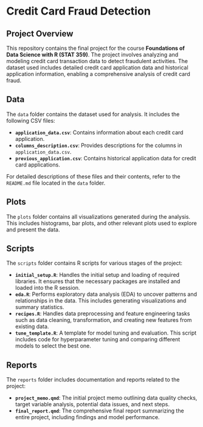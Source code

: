 # Credit Card Fraud Detection

## Project Overview

This repository contains the final project for the course **Foundations of Data Science with R (STAT 359)**. The project involves analyzing and modeling credit card transaction data to detect fraudulent activities. The dataset used includes detailed credit card application data and historical application information, enabling a comprehensive analysis of credit card fraud.

## Data

The `data` folder contains the dataset used for analysis. It includes the following CSV files:

- **`application_data.csv`**: Contains information about each credit card application.
- **`columns_description.csv`**: Provides descriptions for the columns in `application_data.csv`.
- **`previous_application.csv`**: Contains historical application data for credit card applications.

For detailed descriptions of these files and their contents, refer to the `README.md` file located in the `data` folder.

## Plots

The `plots` folder contains all visualizations generated during the analysis. This includes histograms, bar plots, and other relevant plots used to explore and present the data.

## Scripts

The `scripts` folder contains R scripts for various stages of the project:

- **`initial_setup.R`**: Handles the initial setup and loading of required libraries. It ensures that the necessary packages are installed and loaded into the R session.
- **`eda.R`**: Performs exploratory data analysis (EDA) to uncover patterns and relationships in the data. This includes generating visualizations and summary statistics.
- **`recipes.R`**: Handles data preprocessing and feature engineering tasks such as data cleaning, transformation, and creating new features from existing data.
- **`tune_template.R`**: A template for model tuning and evaluation. This script includes code for hyperparameter tuning and comparing different models to select the best one.

## Reports

The `reports` folder includes documentation and reports related to the project:

- **`project_memo.qmd`**: The initial project memo outlining data quality checks, target variable analysis, potential data issues, and next steps.
- **`final_report.qmd`**: The comprehensive final report summarizing the entire project, including findings and model performance.
